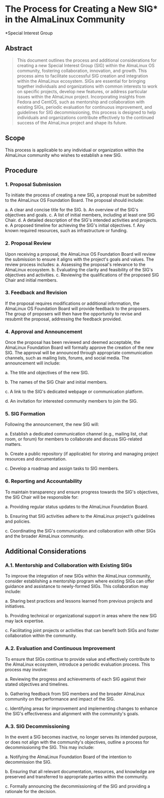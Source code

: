 
# The Process for Creating a New SIG* in the AlmaLinux Community 
*Special Interest Group


## Abstract

> This document outlines the process and additional considerations for creating a new Special Interest Group (SIG) within the AlmaLinux OS community, fostering collaboration, innovation, and growth. This process aims to facilitate successful SIG creation and integration within the AlmaLinux ecosystem. SIGs are essential for bringing together individuals and organizations with common interests to work on specific projects, develop new features, or address particular issues within the AlmaLinux project. Incorporating insights from Fedora and CentOS, such as mentorship and collaboration with existing SIGs, periodic evaluation for continuous improvement, and guidelines for SIG decommissioning, this process is designed to help individuals and organizations contribute effectively to the continued success of the AlmaLinux project and shape its future.


## Scope

This process is applicable to any individual or organization within the AlmaLinux community who wishes to establish a new SIG.


## Procedure


### 1. Proposal Submission

To initiate the process of creating a new SIG, a proposal must be submitted to the AlmaLinux OS Foundation Board. The proposal should include:

a. A clear and concise title for the SIG.
b. An overview of the SIG's objectives and goals.
c. A list of initial members, including at least one SIG Chair.
d. A detailed description of the SIG's intended activities and projects.
e. A proposed timeline for achieving the SIG's initial objectives.
f. Any known required resources, such as infrastructure or funding.


### 2. Proposal Review

Upon receiving a proposal, the AlmaLinux OS Foundation Board will review the submission to ensure it aligns with the project's goals and values. The review process includes:
a. Assessing the proposal's relevance to the AlmaLinux ecosystem.
b. Evaluating the clarity and feasibility of the SIG's objectives and activities.
c. Reviewing the qualifications of the proposed SIG Chair and initial members.


### 3. Feedback and Revision

If the proposal requires modifications or additional information, the AlmaLinux OS Foundation Board will provide feedback to the proposers. The group of proposers will then have the opportunity to revise and resubmit the proposal, addressing the feedback provided.


### 4. Approval and Announcement

Once the proposal has been reviewed and deemed acceptable, the AlmaLinux Foundation Board will formally approve the creation of the new SIG. The approval will be announced through appropriate communication channels, such as mailing lists, forums, and social media. The announcement will include:

a. The title and objectives of the new SIG.

b. The names of the SIG Chair and initial members.

c. A link to the SIG's dedicated webpage or communication platform.

d. An invitation for interested community members to join the SIG.


### 5. SIG Formation

Following the announcement, the new SIG will:

a. Establish a dedicated communication channel (e.g., mailing list, chat room, or forum) for members to collaborate and discuss SIG-related matters.

b. Create a public repository (if applicable) for storing and managing project resources and documentation.

c. Develop a roadmap and assign tasks to SIG members.


### 6. Reporting and Accountability

To maintain transparency and ensure progress towards the SIG's objectives, the SIG Chair will be responsible for:

a. Providing regular status updates to the AlmaLinux Foundation Board.

b. Ensuring that SIG activities adhere to the AlmaLinux project's guidelines and policies.

c. Coordinating the SIG's communication and collaboration with other SIGs and the broader AlmaLinux community.


## 


## Additional Considerations


### A.1. Mentorship and Collaboration with Existing SIGs

To improve the integration of new SIGs within the AlmaLinux community, consider establishing a mentorship program where existing SIGs can offer guidance and assistance to newly-formed SIGs. This collaboration may include:

a. Sharing best practices and lessons learned from previous projects and initiatives.

b. Providing technical or organizational support in areas where the new SIG may lack expertise.

c. Facilitating joint projects or activities that can benefit both SIGs and foster collaboration within the community.


### A.2. Evaluation and Continuous Improvement

To ensure that SIGs continue to provide value and effectively contribute to the AlmaLinux ecosystem, introduce a periodic evaluation process. This process may involve:

a. Reviewing the progress and achievements of each SIG against their stated objectives and timelines.

b. Gathering feedback from SIG members and the broader AlmaLinux community on the performance and impact of the SIG.

c. Identifying areas for improvement and implementing changes to enhance the SIG's effectiveness and alignment with the community's goals.


### 


### A.3. SIG Decommissioning

In the event a SIG becomes inactive, no longer serves its intended purpose, or does not align with the community's objectives, outline a process for decommissioning the SIG. This may include:

a. Notifying the AlmaLinux Foundation Board of the intention to decommission the SIG.

b. Ensuring that all relevant documentation, resources, and knowledge are preserved and transferred to appropriate parties within the community.

c. Formally announcing the decommissioning of the SIG and providing a rationale for the decision.
